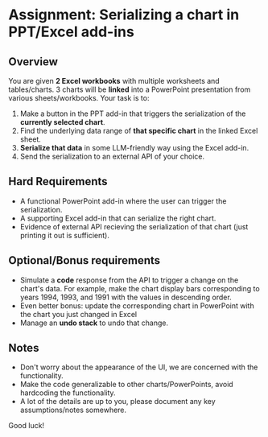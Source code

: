 # Assignment: Serializing a chart in PPT/Excel add-ins

## Overview

You are given **2 Excel workbooks** with multiple worksheets and tables/charts. 3 charts will be **linked** into a PowerPoint presentation from various sheets/workbooks. Your task is to:
1. Make a button in the PPT add-in that triggers the serialization of the **currently selected chart**.
2. Find the underlying data range of **that specific chart** in the linked Excel sheet.
3. **Serialize that data** in some LLM-friendly way using the Excel add-in.
4. Send the serialization to an external API of your choice.

## Hard Requirements
- A functional PowerPoint add-in where the user can trigger the serialization.
- A supporting Excel add-in that can serialize the right chart.
- Evidence of external API recieving the serialization of that chart (just printing it out is sufficient).

## Optional/Bonus requirements
- Simulate a **code** response from the API to trigger a change on the chart's data. For example, make the chart display bars corresponding to years 1994, 1993, and 1991 with the values in descending order.
- Even better bonus: update the corresponding chart in PowerPoint with the chart you just changed in Excel
- Manage an **undo stack** to undo that change.

## Notes
- Don't worry about the appearance of the UI, we are concerned with the functionality.
- Make the code generalizable to other charts/PowerPoints, avoid hardcoding the functionality.
- A lot of the details are up to you, please document any key assumptions/notes somewhere.

Good luck!
